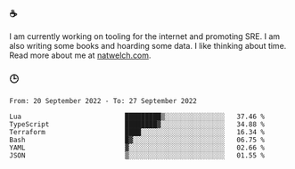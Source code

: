 ### ☕

I am currently working on tooling for the internet and promoting SRE. I am also writing some books and hoarding some data. I like thinking about time. Read more about me at [natwelch.com](https://natwelch.com).

### 🕒

<!--START_SECTION:waka-->

```text
From: 20 September 2022 - To: 27 September 2022

Lua                          █████████▒░░░░░░░░░░░░░░░   37.46 %
TypeScript                   ████████▓░░░░░░░░░░░░░░░░   34.88 %
Terraform                    ████░░░░░░░░░░░░░░░░░░░░░   16.34 %
Bash                         █▓░░░░░░░░░░░░░░░░░░░░░░░   06.75 %
YAML                         ▓░░░░░░░░░░░░░░░░░░░░░░░░   02.66 %
JSON                         ▒░░░░░░░░░░░░░░░░░░░░░░░░   01.55 %
```

<!--END_SECTION:waka-->
